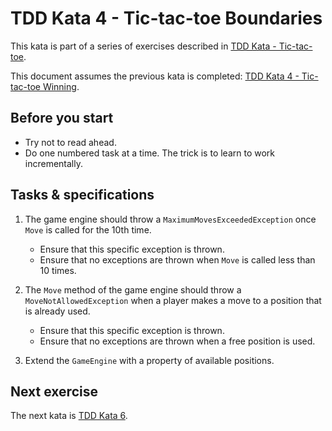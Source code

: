 # TDD Kata 4 - Tic-tac-toe Boundaries

This kata is part of a series of exercises described in [TDD Kata - Tic-tac-toe](tdd_kata_intro.md).

This document assumes the previous kata is completed: [TDD Kata 4 - Tic-tac-toe Winning](tdd_kata3.md).

## Before you start

- Try not to read ahead.
- Do one numbered  task at a time. The trick is to learn to work incrementally.

## Tasks & specifications

1.  The game engine should throw a `MaximumMovesExceededException` once `Move` is called for the 10th time.
    - Ensure that this specific exception is thrown.
    - Ensure that no exceptions are thrown when `Move` is called less than 10 times.

2.  The `Move` method of the game engine should throw a `MoveNotAllowedException` when a player makes a move to a position that is already used.
    - Ensure that this specific exception is thrown.
    - Ensure that no exceptions are thrown when a free position is used.

3.  Extend the `GameEngine` with a property of available positions.  

## Next exercise

The next kata is [TDD Kata 6](tdd_kata6.md).